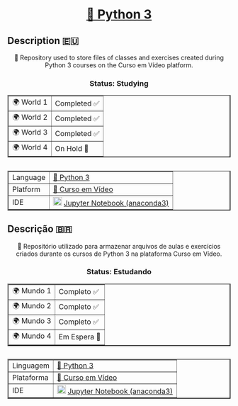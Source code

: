 <h1 align="center">
  <a href="https://www.python.org">🐍 Python 3</a>
</h1>

## Description :eu:
<p align="center">📁 Repository used to store files of classes and exercises created during Python 3 courses on the Curso em Vídeo platform.</p>

<h3 align="center"> Status: Studying </h3>

<table align="center" border="2">
  <tr>
    <td>🌍 World 1</td>
    <td>Completed ✅</td>
  </tr>
  <tr>
    <td>🌍 World 2</td>
    <td>Completed ✅</td>
  </tr>
  <tr>
    <td>🌍 World 3</td>
    <td>Completed ✅</td>
  </tr>
  <tr>
    <td>🌍 World 4</td>
    <td>On Hold 📖</td>
  </tr>
</table>

##
<table align="center" border="2">
    <tr>
        <td>Language</td>
        <td><a href="https://www.python.org">🐍 Python 3</a></td>
    </tr>
    <tr>
        <td>Platform</td>
        <td><a href="https://www.cursoemvideo.com">🎦 Curso em Vídeo</a></td>
    </tr>
    <tr>
        <td>IDE</td>
      <td> <img height=20 width=20 src="https://cdn.jsdelivr.net/gh/devicons/devicon/icons/jupyter/jupyter-original-wordmark.svg" /> <a href="https://jupyter.org">Jupyter Notebook (anaconda3) </a></td>           
    </tr>
</table>


## Descrição :brazil:
<p align="center">📁 Repositório utilizado para armazenar arquivos de aulas e exercícios criados durante os cursos de Python 3 na plataforma Curso em Vídeo.</p>

<h3 align="center"> Status: Estudando </h3>

<table align="center" border="2">
  <tr>
    <td>🌍 Mundo 1</td>
    <td>Completo ✅</td>
  </tr>
  <tr>
    <td>🌍 Mundo 2</td>
    <td>Completo ✅</td>
  </tr>
  <tr>
    <td>🌍 Mundo 3</td>
    <td>Completo ✅</td>
  </tr>
  <tr>
    <td>🌍 Mundo 4</td>
    <td>Em Espera 📖</td>
  </tr>
</table>

##
<table align="center" border="2">
    <tr>
        <td>Linguagem</td>
        <td><a href="https://www.python.org">🐍 Python 3</a></td>
    </tr>
    <tr>
        <td>Plataforma</td>
        <td><a href="https://www.cursoemvideo.com">🎦 Curso em Vídeo</a></td>
    </tr>
    <tr>
        <td>IDE</td>
      <td> <img height=20 width=20 src="https://cdn.jsdelivr.net/gh/devicons/devicon/icons/jupyter/jupyter-original-wordmark.svg" /> <a href="https://jupyter.org">Jupyter Notebook (anaconda3) </a></td>           
    </tr>
</table>
